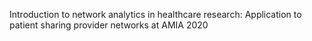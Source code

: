 Introduction to network analytics in healthcare research: Application to patient sharing provider networks at AMIA 2020
